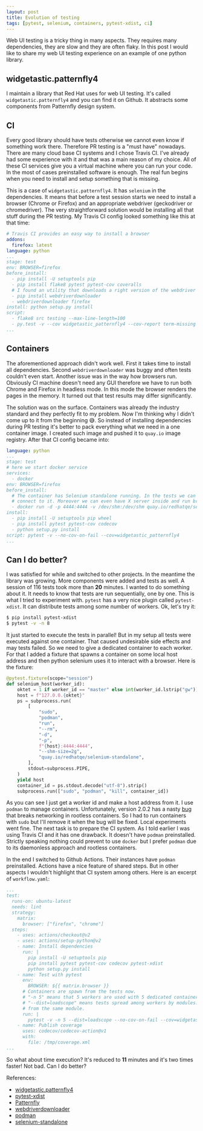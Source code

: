 ```yaml
---
layout: post
title: Evolution of testing
tags: [pytest, selenium, containers, pytest-xdist, ci]
---
```

Web UI testing is a tricky thing in many aspects. They requires many dependencies, they are slow and
they are often flaky. In this post I would like to share my web UI testing experience on an example
of one python library.

## widgetastic.patternfly4

I maintain a library that Red Hat uses for web UI testing. It's called `widgetastic.patternfly4` and
you can find it on Github. It abstracts some components from Patternfly design system.

## CI

Every good library should have tests otherwise we cannot even know if something work there.
Therefore PR testing is a "must have" nowadays. There are many cloud base CI systems and I chose
Travis CI. I've already had some experience with it and that was a main reason of my choice.
All of these CI services give you a virtual machine where you can run your code. In the most of
cases preinstalled software is enough. The real fun begins when you need to install and setup
something that is missing.

This is a case of `widgetastic.patternfly4`. It has `selenium` in the dependencies. It means that
before a test session starts we need to install a browser (Chrome or Firefox) and an appropriate
webdriver (geckodriver or chromedriver). The very straightforward solution would be installing all
that stuff during the PR testing. My Travis CI config looked something like this at that time:

```yaml
# Travis CI provides an easy way to install a browser
addons:
  firefox: latest
language: python
...
stage: test
env: BROWSER=firefox
before_install:
  - pip install -U setuptools pip
  - pip install flake8 pytest pytest-cov coveralls
  # I found an utility that downloads a right version of the webdriver
  - pip install webdriverdownloader
  - webdriverdownloader firefox
install: python setup.py install
script:
  - flake8 src testing --max-line-length=100
  - py.test -v --cov widgetastic_patternfly4 --cov-report term-missing
...
```

## Containers

The aforementioned approach didn't work well. First it takes time to install all dependencies.
Second `webdriverdownloader` was buggy and often tests couldn't even start. Another issue was in the
way how browsers run. Obviously CI machine doesn't need any GUI therefore we have to run both Chrome
and Firefox in headless mode. In this mode the browser renders the pages in the memory. It turned
out that test results may differ significantly.

The solution was on the surface. Containers was already the industry standard and they perfectly fit
to my problem. Now I'm thinking why I didn't come up to it from the beginning 😅. So instead of
installing dependencies during PR testing it's better to pack everything what we need in a one
container image. I created such image and pushed it to `quay.io` image registry. After that CI
config became into:

```yaml
language: python
...
stage: test
# here we start docker service
services:
  - docker
env: BROWSER=firefox
before_install:
  # The container has Selenium standalone running. In the tests we can use Remote webdriver to
  # connect to it. Moreover we can even have X server inside and run browsers in regular way.
  - docker run -d -p 4444:4444 -v /dev/shm:/dev/shm quay.io/redhatqe/selenium-standalone
install:
  - pip install -U setuptools pip wheel
  - pip install pytest pytest-cov codecov
  - python setup.py install
script: pytest -v --no-cov-on-fail --cov=widgetastic_patternfly4
...
```

## Can I do better?

I was satisfied for while and switched to other projects. In the meantime the library was growing.
More components were added and tests as well. A session of 116 tests took more than **20** minutes.
I wanted to do something about it. It needs to know that tests are run sequentially, one by one.
This is what I tried to experiment with. `pytest` has a very nice plugin called `pytest-xdist`. It
can distribute tests among some number of workers. Ok, let's try it:

```sh
$ pip install pytest-xdist
$ pytest -v -n 8
```

It just started to execute the tests in parallel! But in my setup all tests were executed against
one container. That caused undesirable side effects and may tests failed. So we need to give a
dedicated container to each worker. For that I added a fixture that spawns a container on some local
host address and then python selenium uses it to interact with a browser. Here is the fixture:

```python
@pytest.fixture(scope="session")
def selenium_host(worker_id):
    oktet = 1 if worker_id == "master" else int(worker_id.lstrip("gw")) + 1
    host = f"127.0.0.{oktet}"
    ps = subprocess.run(
        [
            "sudo",
            "podman",
            "run",
            "--rm",
            "-d",
            "-p",
            f"{host}:4444:4444",
            "--shm-size=2g",
            "quay.io/redhatqe/selenium-standalone",
        ],
        stdout=subprocess.PIPE,
    )
    yield host
    container_id = ps.stdout.decode("utf-8").strip()
    subprocess.run(["sudo", "podman", "kill", container_id])
```

As you can see I just get a worker id and make a host address from it. I use `podman` to manage
containers. Unfortunately, version 2.0.2 has a nasty [bug](https://github.com/containers/podman/issues/7016)
that breaks networking in rootless containers. So I had to run containers with `sudo` but I'll
remove it when the bug will be fixed. Local experiments went fine. The next task is to prepare the
CI system. As I told earlier I was using Travis CI and it has one drawback. It doesn't have `podman`
preinstalled. Strictly speaking nothing could prevent to use `docker` but I prefer `podman` due to
its daemonless approach and rootless containers.

In the end I switched to Github Actions. Their instances have `podman` preinstalled. Actions have a
nice feature of shared steps. But in other aspects I wouldn't highlight that CI system among others.
Here is an excerpt of `workflow.yaml`:

```yaml
...
test:
  runs-on: ubuntu-latest
  needs: lint
  strategy:
    matrix:
      browser: ["firefox", "chrome"]
  steps:
    - uses: actions/checkout@v2
    - uses: actions/setup-python@v2
    - name: Install dependencies
      run: |
        pip install -U setuptools pip
        pip install pytest pytest-cov codecov pytest-xdist
        python setup.py install
    - name: Test with pytest
      env:
        BROWSER: ${{ matrix.browser }}
      # Containers are spawn from the tests now.
      # "-n 5" means that 5 workers are used with 5 dedicated containers.
      # "--dist=loadscope" means tests spread among workers by modules. Each worker executes tests
      # from the same module.
      run: |
        pytest -v -n 5 --dist=loadscope --no-cov-on-fail --cov=widgetastic_patternfly4 --cov-report=xml:/tmp/coverage.xml
    - name: Publish coverage
      uses: codecov/codecov-action@v1
      with:
        file: /tmp/coverage.xml
...
```

So what about time execution? It's reduced to **11** minutes and it's two times faster! Not bad. Can
I do better?

References:

* [widgetastic.patternfly4](https://github.com/RedHatQE/widgetastic.patternfly4)
* [pytest-xdist](https://github.com/pytest-dev/pytest-xdist)
* [Patternfly](https://www.patternfly.org/v4/documentation/react/overview/release-notes)
* [webdriverdownloader](https://github.com/leonidessaguisagjr/webdriverdownloader)
* [podman](https://podman.io)
* [selenium-standalone](https://github.com/RedHatQE/selenium-images)
